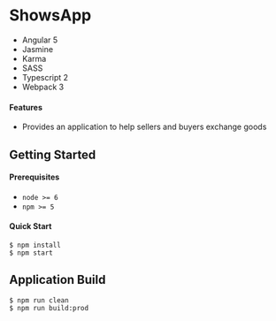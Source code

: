 # ShowsApp

- Angular 5
- Jasmine
- Karma
- SASS
- Typescript 2
- Webpack 3


#### Features
- Provides an application to help sellers and buyers exchange goods



Getting Started
---------------

#### Prerequisites
- `node >= 6`
- `npm >= 5`

#### Quick Start

```shell
$ npm install
$ npm start
```

Application Build
-----------------

```shell
$ npm run clean
$ npm run build:prod
```




